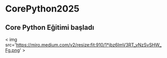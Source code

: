 # CorePython2025
## Core Python Eğitimi başladı ##
< img src='https://miro.medium.com/v2/resize:fit:910/1*jbz6ImV3RT_vNzSvSHW_Fg.png' >
